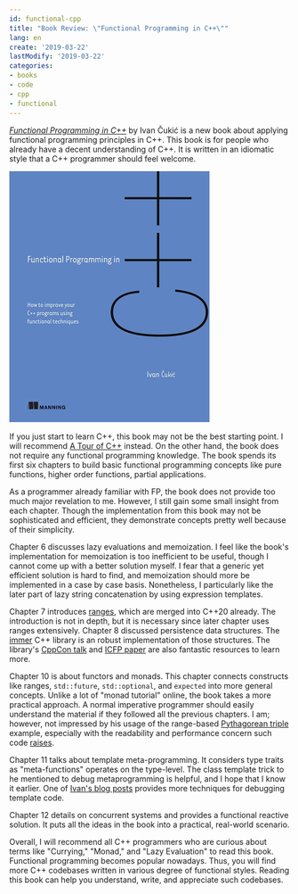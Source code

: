 ```yaml
---
id: functional-cpp
title: "Book Review: \"Functional Programming in C++\""
lang: en
create: '2019-03-22'
lastModify: '2019-03-22'
categories:
- books
- code
- cpp
- functional
---
```


*[Functional Programming in C++](https://www.manning.com/books/functional-programming-in-c-plus-plus)* by Ivan Čukić is a new book about applying functional programming principles in C++. This book is for people who already have a decent understanding of C++. It is written in an idiomatic style that a C++ programmer should feel welcome.

<div class="right-image-container">
  <img src="book_cover.jpg" alt="Functional Programming in C++ Book Cover" />
</div>

If you just start to learn C++, this book may not be the best starting point. I will recommend [A Tour of C++](http://www.stroustrup.com/tour2.html) instead. On the other hand, the book does not require any functional programming knowledge. The book spends its first six chapters to build basic functional programming concepts like pure functions, higher order functions, partial applications.

As a programmer already familiar with FP, the book does not provide too much major revelation to me. However, I still gain some small insight from each chapter. Though the implementation from this book may not be sophisticated and efficient, they demonstrate concepts pretty well because of their simplicity.

Chapter 6 discusses lazy evaluations and memoization. I feel like the book's implementation for memoization is too inefficient to be useful, though I cannot come up with a better solution myself. I fear that a generic yet efficient solution is hard to find, and memoization should more be implemented in a case by case basis. Nonetheless, I particularly like the later part of lazy string concatenation by using expression templates.

Chapter 7 introduces [ranges](https://en.cppreference.com/w/cpp/ranges), which are merged into C++20 already. The introduction is not in depth, but it is necessary since later chapter uses ranges extensively. Chapter 8 discussed persistence data structures. The [immer](https://github.com/arximboldi/immer) C++ library is an robust implementation of those structures. The library's [CppCon talk](https://www.youtube.com/watch?v=sPhpelUfu8Q) and [ICFP paper](https://public.sinusoid.es/misc/immer/immer-icfp17.pdf) are also fantastic resources to learn more.

Chapter 10 is about functors and monads. This chapter connects constructs like ranges, `std::future`, `std::optional`, and `expected` into more general concepts. Unlike a lot of "monad tutorial" online, the book takes a more practical approach. A normal imperative programmer should easily understand the material if they followed all the previous chapters. I am; however, not impressed by his usage of the range-based [Pythagorean triple](https://en.wikipedia.org/wiki/Pythagorean_triple) example, especially with the readability and performance concern such code [raises](https://aras-p.info/blog/2018/12/28/Modern-C-Lamentations/).

Chapter 11 talks about template meta-programming. It considers type traits as "meta-functions" operates on the type-level. The class template trick to he mentioned to debug metaprogramming is helpful, and I hope that I know it earlier. One of [Ivan's blog posts](https://cukic.co/2019/02/19/tmp-testing-and-debugging-templates/) provides more techniques for debugging template code.

Chapter 12 details on concurrent systems and provides a functional reactive solution. It puts all the ideas in the book into a practical, real-world scenario.

Overall, I will recommend all C++ programmers who are curious about terms like "Currying," "Monad," and "Lazy Evaluation" to read this book. Functional programming becomes popular nowadays. Thus, you will find more C++ codebases written in various degree of functional styles. Reading this book can help you understand, write, and appreciate such codebases.
